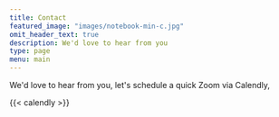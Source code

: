 ```yaml
---
title: Contact
featured_image: "images/notebook-min-c.jpg"
omit_header_text: true
description: We'd love to hear from you
type: page
menu: main
---
```

We'd love to hear from you, let's schedule a quick Zoom via Calendly,

{{< calendly >}}
